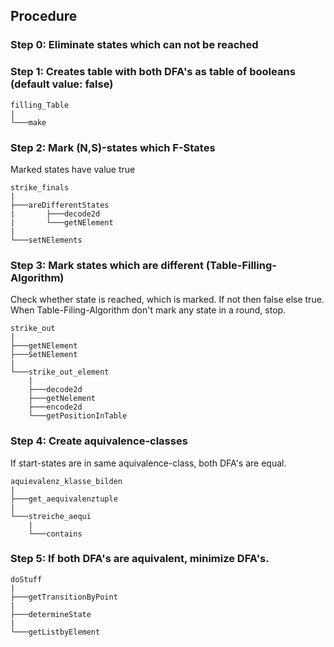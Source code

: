 ## Procedure

### Step 0: Eliminate states which can not be reached

### Step 1: Creates table with both DFA's as table of booleans (default value: false)
```
filling_Table
|
└───make
```
### Step 2: Mark (N,S)-states which F-States
Marked states have value true
```
strike_finals
|
├───areDifferentStates
|	    ├───decode2d
|	    └───getNElement
|
└───setNElements
```

### Step 3: Mark states which are different (Table-Filling-Algorithm)
Check whether state is reached, which is marked. If not then false else true.
When Table-Filing-Algorithm don't mark any state in a round, stop.

```
strike_out
|
├───getNElement
├───SetNElement
|
└───strike_out_element
	|
	├───decode2d
	├───getNelement
	├───encode2d
	└───getPositionInTable
```

### Step 4: Create aquivalence-classes
If start-states are in same aquivalence-class, both DFA's are equal.


```
aquievalenz_klasse_bilden
|
├───get_aequivalenztuple
|
└───streiche_aequi
	|
	└───contains
 ```
### Step 5: If both DFA's are aquivalent, minimize DFA's.

 ```
doStuff
|
├───getTransitionByPoint
|
├───determineState
|
└───getListbyElement
 ```
